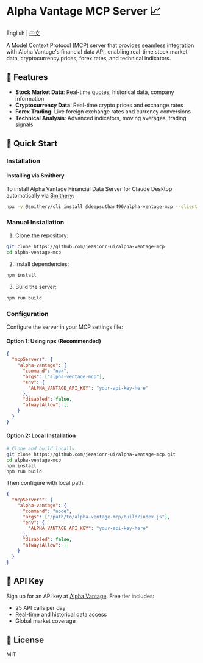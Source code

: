 # Alpha Vantage MCP Server 📈

English | [中文](README.zh.md)

A Model Context Protocol (MCP) server that provides seamless integration with Alpha Vantage's financial data API, enabling real-time stock market data, cryptocurrency prices, forex rates, and technical indicators.

## 🌟 Features

- **Stock Market Data**: Real-time quotes, historical data, company information
- **Cryptocurrency Data**: Real-time crypto prices and exchange rates
- **Forex Trading**: Live foreign exchange rates and currency conversions
- **Technical Analysis**: Advanced indicators, moving averages, trading signals

## 🚀 Quick Start

### Installation

#### Installing via Smithery

To install Alpha Vantage Financial Data Server for Claude Desktop automatically via [Smithery](https://smithery.ai/server/@deepsuthar496/alpha-ventage-mcp):

```bash
npx -y @smithery/cli install @deepsuthar496/alpha-ventage-mcp --client claude
```

### Manual Installation

1. Clone the repository:
```bash
git clone https://github.com/jeasionr-ui/alpha-ventage-mcp
cd alpha-ventage-mcp
```

2. Install dependencies:
```bash
npm install
```

3. Build the server:
```bash
npm run build
```

### Configuration

Configure the server in your MCP settings file:

#### Option 1: Using npx (Recommended)
```json
{
  "mcpServers": {
    "alpha-vantage": {
      "command": "npx",
      "args": ["alpha-ventage-mcp"],
      "env": {
        "ALPHA_VANTAGE_API_KEY": "your-api-key-here"
      },
      "disabled": false,
      "alwaysAllow": []
    }
  }
}
```

#### Option 2: Local Installation
```bash
# Clone and build locally
git clone https://github.com/jeasionr-ui/alpha-ventage-mcp.git
cd alpha-ventage-mcp
npm install
npm run build
```

Then configure with local path:
```json
{
  "mcpServers": {
    "alpha-vantage": {
      "command": "node",
      "args": ["/path/to/alpha-ventage-mcp/build/index.js"],
      "env": {
        "ALPHA_VANTAGE_API_KEY": "your-api-key-here"
      },
      "disabled": false,
      "alwaysAllow": []
    }
  }
}
```

## 🔑 API Key

Sign up for an API key at [Alpha Vantage](https://www.alphavantage.co/support/#api-key). Free tier includes:
- 25 API calls per day
- Real-time and historical data access
- Global market coverage

## 📝 License

MIT
